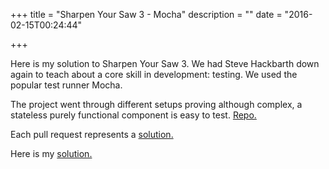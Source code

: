 +++
title = "Sharpen Your Saw 3 - Mocha"
description = ""
date = "2016-02-15T00:24:44"

+++

Here is my solution to Sharpen Your Saw 3. We had Steve Hackbarth down again to teach about a core skill in development: testing. We used the popular test runner Mocha.

The project went through different setups proving although complex, a stateless purely functional component is easy to test. [Repo.](https://github.com/shackbarth/sharpen-your-saw-3)

Each pull request represents a [solution.](https://github.com/shackbarth/sharpen-your-saw-3/pulls)

Here is my [solution.](https://github.com/stanzheng/sharpen-your-saw-3)